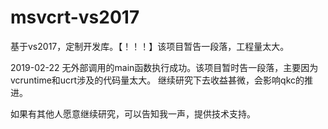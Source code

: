 # msvcrt-vs2017
基于vs2017，定制开发库。【！！！】该项目暂告一段落，工程量太大。 

2019-02-22 无外部调用的main函数执行成功。该项目暂时告一段落，主要因为vcruntime和ucrt涉及的代码量太大。
继续研究下去收益甚微，会影响qkc的推进。

如果有其他人愿意继续研究，可以告知我一声，提供技术支持。
